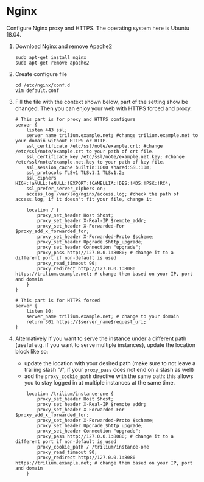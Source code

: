 # Nginx
Configure Nginx proxy and HTTPS. The operating system here is Ubuntu 18.04.

1.  Download Nginx and remove Apache2
    
    ```
    sudo apt-get install nginx
    sudo apt-get remove apache2
    ```
2.  Create configure file
    
    ```
    cd /etc/nginx/conf.d
    vim default.conf
    ```
3.  Fill the file with the context shown below, part of the setting show be changed. Then you can enjoy your web with HTTPS forced and proxy.

    ```
    # This part is for proxy and HTTPS configure
    server {
        listen 443 ssl;
        server_name trilium.example.net; #change trilium.example.net to your domain without HTTPS or HTTP.
        ssl_certificate /etc/ssl/note/example.crt; #change /etc/ssl/note/example.crt to your path of crt file.
        ssl_certificate_key /etc/ssl/note/example.net.key; #change /etc/ssl/note/example.net.key to your path of key file.
        ssl_session_cache builtin:1000 shared:SSL:10m;
        ssl_protocols TLSv1 TLSv1.1 TLSv1.2;
        ssl_ciphers HIGH:!aNULL:!eNULL:!EXPORT:!CAMELLIA:!DES:!MD5:!PSK:!RC4;
        ssl_prefer_server_ciphers on;
        access_log /var/log/nginx/access.log; #check the path of access.log, if it doesn't fit your file, change it

        location / {
            proxy_set_header Host $host;
            proxy_set_header X-Real-IP $remote_addr;
            proxy_set_header X-Forwarded-For $proxy_add_x_forwarded_for;
            proxy_set_header X-Forwarded-Proto $scheme;
            proxy_set_header Upgrade $http_upgrade;
            proxy_set_header Connection "upgrade";
            proxy_pass http://127.0.0.1:8080; # change it to a different port if non-default is used
            proxy_read_timeout 90;
            proxy_redirect http://127.0.0.1:8080 https://trilium.example.net; # change them based on your IP, port and domain
        }
    }

    # This part is for HTTPS forced
    server {
        listen 80;
        server_name trilium.example.net; # change to your domain
        return 301 https://$server_name$request_uri;
    }
    ```
4. Alternatively if you want to serve the instance under a different path (useful e.g. if you want to serve multiple instances), update the location block like so:
    * update the location with your desired path (make sure to not leave a trailing slash "/", if your `proxy_pass` does not end on a slash as well)
    * add the `proxy_cookie_path` directive with the same path: this allows you to stay logged in at multiple instances at the same time.
    ```
        location /trilium/instance-one {
            proxy_set_header Host $host;
            proxy_set_header X-Real-IP $remote_addr;
            proxy_set_header X-Forwarded-For $proxy_add_x_forwarded_for;
            proxy_set_header X-Forwarded-Proto $scheme;
            proxy_set_header Upgrade $http_upgrade;
            proxy_set_header Connection "upgrade";
            proxy_pass http://127.0.0.1:8080; # change it to a different port if non-default is used
            proxy_cookie_path / /trilium/instance-one
            proxy_read_timeout 90;
            proxy_redirect http://127.0.0.1:8080 https://trilium.example.net; # change them based on your IP, port and domain
        }

    ```